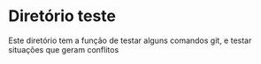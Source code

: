 # Diretório teste

Este diretório tem a função de testar alguns comandos git, e testar situações que geram conflitos